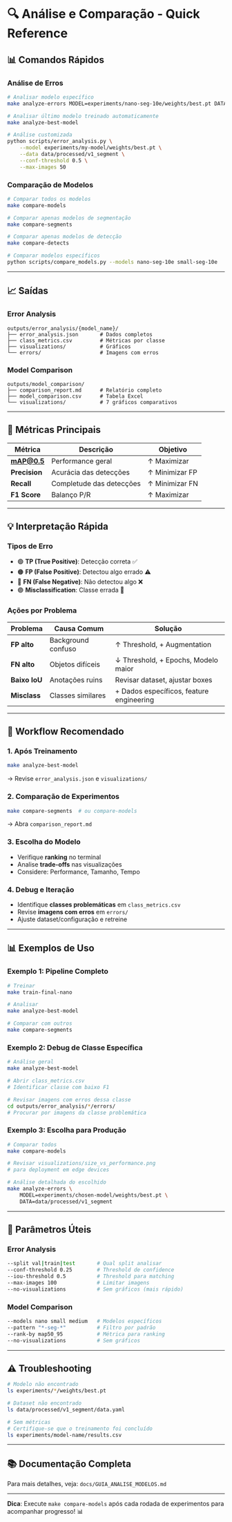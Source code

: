 # 🔍 Análise e Comparação - Quick Reference

## 📊 Comandos Rápidos

### Análise de Erros

```bash
# Analisar modelo específico
make analyze-errors MODEL=experiments/nano-seg-10e/weights/best.pt DATA=data/processed/v1_segment

# Analisar último modelo treinado automaticamente
make analyze-best-model

# Análise customizada
python scripts/error_analysis.py \
    --model experiments/my-model/weights/best.pt \
    --data data/processed/v1_segment \
    --conf-threshold 0.5 \
    --max-images 50
```

### Comparação de Modelos

```bash
# Comparar todos os modelos
make compare-models

# Comparar apenas modelos de segmentação
make compare-segments

# Comparar apenas modelos de detecção  
make compare-detects

# Comparar modelos específicos
python scripts/compare_models.py --models nano-seg-10e small-seg-10e
```

---

## 📈 Saídas

### Error Analysis
```
outputs/error_analysis/{model_name}/
├── error_analysis.json       # Dados completos
├── class_metrics.csv         # Métricas por classe
├── visualizations/           # Gráficos
└── errors/                   # Imagens com erros
```

### Model Comparison
```
outputs/model_comparison/
├── comparison_report.md      # Relatório completo
├── model_comparison.csv      # Tabela Excel
└── visualizations/           # 7 gráficos comparativos
```

---

## 🎯 Métricas Principais

| Métrica | Descrição | Objetivo |
|---------|-----------|----------|
| **mAP@0.5** | Performance geral | ↑ Maximizar |
| **Precision** | Acurácia das detecções | ↑ Minimizar FP |
| **Recall** | Completude das detecções | ↑ Minimizar FN |
| **F1 Score** | Balanço P/R | ↑ Maximizar |

---

## 💡 Interpretação Rápida

### Tipos de Erro
- 🟢 **TP (True Positive)**: Detecção correta ✅
- 🟠 **FP (False Positive)**: Detectou algo errado ⚠️
- 🔴 **FN (False Negative)**: Não detectou algo ❌
- 🟣 **Misclassification**: Classe errada 🔄

### Ações por Problema

| Problema | Causa Comum | Solução |
|----------|-------------|---------|
| **FP alto** | Background confuso | ↑ Threshold, + Augmentation |
| **FN alto** | Objetos difíceis | ↓ Threshold, + Epochs, Modelo maior |
| **Baixo IoU** | Anotações ruins | Revisar dataset, ajustar boxes |
| **Misclass** | Classes similares | + Dados específicos, feature engineering |

---

## 🚀 Workflow Recomendado

### 1. Após Treinamento
```bash
make analyze-best-model
```
→ Revise `error_analysis.json` e `visualizations/`

### 2. Comparação de Experimentos
```bash
make compare-segments  # ou compare-models
```
→ Abra `comparison_report.md`

### 3. Escolha do Modelo
- Verifique **ranking** no terminal
- Analise **trade-offs** nas visualizações
- Considere: Performance, Tamanho, Tempo

### 4. Debug e Iteração
- Identifique **classes problemáticas** em `class_metrics.csv`
- Revise **imagens com erros** em `errors/`
- Ajuste dataset/configuração e retreine

---

## 📊 Exemplos de Uso

### Exemplo 1: Pipeline Completo
```bash
# Treinar
make train-final-nano

# Analisar
make analyze-best-model

# Comparar com outros
make compare-segments
```

### Exemplo 2: Debug de Classe Específica
```bash
# Análise geral
make analyze-best-model

# Abrir class_metrics.csv
# Identificar classe com baixo F1

# Revisar imagens com erros dessa classe
cd outputs/error_analysis/*/errors/
# Procurar por imagens da classe problemática
```

### Exemplo 3: Escolha para Produção
```bash
# Comparar todos
make compare-models

# Revisar visualizations/size_vs_performance.png
# para deployment em edge devices

# Análise detalhada do escolhido
make analyze-errors \
    MODEL=experiments/chosen-model/weights/best.pt \
    DATA=data/processed/v1_segment
```

---

## 🔧 Parâmetros Úteis

### Error Analysis
```bash
--split val|train|test       # Qual split analisar
--conf-threshold 0.25        # Threshold de confidence
--iou-threshold 0.5          # Threshold para matching
--max-images 100             # Limitar imagens
--no-visualizations          # Sem gráficos (mais rápido)
```

### Model Comparison
```bash
--models nano small medium   # Modelos específicos
--pattern "*-seg-*"          # Filtro por padrão
--rank-by map50_95           # Métrica para ranking
--no-visualizations          # Sem gráficos
```

---

## ⚠️ Troubleshooting

```bash
# Modelo não encontrado
ls experiments/*/weights/best.pt

# Dataset não encontrado
ls data/processed/v1_segment/data.yaml

# Sem métricas
# Certifique-se que o treinamento foi concluído
ls experiments/model-name/results.csv
```

---

## 📚 Documentação Completa

Para mais detalhes, veja: `docs/GUIA_ANALISE_MODELOS.md`

---

**Dica**: Execute `make compare-models` após cada rodada de experimentos para acompanhar progresso! 📊
